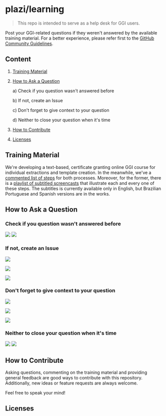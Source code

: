 # plazi/learning

> This repo is intended to serve as a help desk for GGI users. 

Post your GGI-related questions if they weren't answered by the available training material. For a better experience, please refer first to the [GitHub Community Guidelines](https://help.github.com/en/github/site-policy/github-community-guidelines).

## Content

1. [Training Material](#Training-Material)  
2. [How to Ask a Question](#How-to-Ask-a-Question)
    
    a) Check if you question wasn't answered before
    
    b) If not, create an Issue
    
    c) Don't forget to give context to your question
    
    d) Neither to close your question when it's time
3. [How to Contribute](#How-to-Contribute)  
4. [Licenses](#Licenses)

## Training Material

We're developing a text-based, certificate granting online GGI course for individual extractions and template creation. In the meanwhile, we've a [commented list of steps](https://docs.google.com/document/d/1RM6N4dsWsHJrj1oDiEpFfUoM5SUtdlm0ntqRrJ5P07Y/edit?usp=sharing) for both processes. Moreover, for the former, there is a [playlist of subtitled screencasts](https://www.youtube.com/playlist?list=PLFbvkmnvLdUdGmmn8SR4xyRRxulvVu7BE) that illustrate each and every one of these steps. The subtitles is currently available only in English, but Brazilian Portuguese and Spanish versions are in the works. 

## How to Ask a Question

### Check if you question wasn't answered before

![](https://i.imgur.com/XfZAOTk.jpg)
![](https://i.imgur.com/LVQYhBh.jpg)

### If not, create an Issue

![](https://i.imgur.com/79MU5OM.jpg)

![](https://i.imgur.com/vl8U9jg.jpg)

![](https://i.imgur.com/lfNuX0B.jpg)

### Don't forget to give context to your question

![](https://i.imgur.com/IwSJoQ2.jpg)

![](https://i.imgur.com/DXny1yf.jpg)

![](https://i.imgur.com/Y0I5miU.jpg)

### Neither to close your question when it's time

![](https://i.imgur.com/pf3Zdll.jpg)
![](https://i.imgur.com/yFTZqUX.jpg)

## How to Contribute

Asking questions, commenting on the training material and providing general feedback are good ways to contribute with this repository. Additionally, new ideas or feature requests are always welcome.

Feel free to speak your mind!

## Licenses
